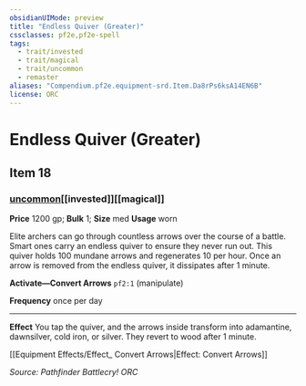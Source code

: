 ```yaml
---
obsidianUIMode: preview
title: "Endless Quiver (Greater)"
cssclasses: pf2e,pf2e-spell
tags:
  - trait/invested
  - trait/magical
  - trait/uncommon
  - remaster
aliases: "Compendium.pf2e.equipment-srd.Item.Da8rPs6ksA14EN6B"
license: ORC
---
```

# Endless Quiver (Greater)
## Item 18
### [uncommon](uncommon "Uncommon Rarity Trait")[[invested]][[magical]]


**Price** 1200 gp; 
**Bulk** 1; **Size** med
**Usage** worn

Elite archers can go through countless arrows over the course of a battle. Smart ones carry an endless quiver to ensure they never run out. This quiver holds 100 mundane arrows and regenerates 10 per hour. Once an arrow is removed from the endless quiver, it dissipates after 1 minute.

**Activate—Convert Arrows** `pf2:1` (manipulate)

**Frequency** once per day

* * *

**Effect** You tap the quiver, and the arrows inside transform into adamantine, dawnsilver, cold iron, or silver. They revert to wood after 1 minute.

[[Equipment Effects/Effect_ Convert Arrows|Effect: Convert Arrows]]

*Source: Pathfinder Battlecry!*
*ORC*